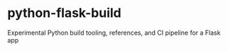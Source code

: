 # python-flask-build
Experimental Python build tooling, references, and CI pipeline for a Flask app
